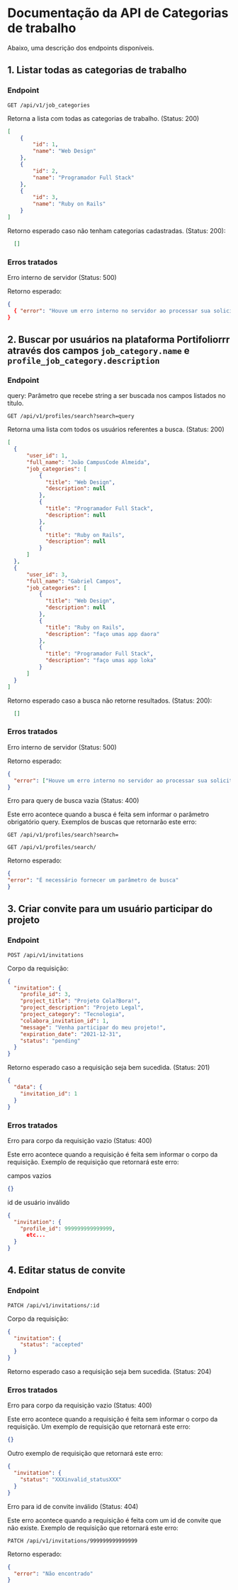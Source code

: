 # Documentação da API de Categorias de trabalho

Abaixo, uma descrição dos endpoints disponíveis.


## 1. Listar todas as categorias de trabalho

### Endpoint

```shell
GET /api/v1/job_categories
```

Retorna a lista com todas as categorias de trabalho. (Status: 200)

```json
[
    {
        "id": 1,
        "name": "Web Design"
    },
    {
        "id": 2,
        "name": "Programador Full Stack"
    },
    {
        "id": 3,
        "name": "Ruby on Rails"
    }
]
```

Retorno esperado caso não tenham categorias cadastradas. (Status: 200):

```json
  []
```

### Erros tratados

Erro interno de servidor (Status: 500)

Retorno esperado:

```json
{
  { "error": "Houve um erro interno no servidor ao processar sua solicitação." }
}
```

## 2. Buscar por usuários na plataforma Portifoliorrr através dos campos `job_category.name` e `profile_job_category.description`

### Endpoint

query: Parâmetro que recebe string a ser buscada nos campos listados no título.

```shell
GET /api/v1/profiles/search?search=query
```

Retorna uma lista com todos os usuários referentes a busca. (Status: 200)

```json
[
  {
      "user_id": 1,
      "full_name": "João CampusCode Almeida",
      "job_categories": [
          {
            "title": "Web Design",
            "description": null
          },
          {
            "title": "Programador Full Stack",
            "description": null
          },
          {
            "title": "Ruby on Rails",
            "description": null
          }
      ]
  },
  {
      "user_id": 3,
      "full_name": "Gabriel Campos",
      "job_categories": [
          {
            "title": "Web Design",
            "description": null
          },
          {
            "title": "Ruby on Rails",
            "description": "faço umas app daora"
          },
          {
            "title": "Programador Full Stack",
            "description": "faço umas app loka"
          }
      ]
  }
]
```

Retorno esperado caso a busca não retorne resultados. (Status: 200):

```json
  []
```

### Erros tratados

Erro interno de servidor (Status: 500)

Retorno esperado:

```json
{
  "error": ["Houve um erro interno no servidor ao processar sua solicitação."]
}
```

Erro para query de busca vazia (Status: 400)

Este erro acontece quando a busca é feita sem informar o parâmetro obrigatório query. Exemplos de buscas que retornarão este erro:

```shell
GET /api/v1/profiles/search?search=

GET /api/v1/profiles/search/
```

Retorno esperado:

```json
{
"error": "É necessário fornecer um parâmetro de busca"
}
```

## 3. Criar convite para um usuário participar do projeto

### Endpoint

```shell
POST /api/v1/invitations
```

Corpo da requisição:

```json
{
  "invitation": {
    "profile_id": 3,
    "project_title": "Projeto Cola?Bora!",
    "project_description": "Projeto Legal",
    "project_category": "Tecnologia",
    "colabora_invitation_id": 1,
    "message": "Venha participar do meu projeto!",
    "expiration_date": "2021-12-31",
    "status": "pending"
  }
}
```

Retorno esperado caso a requisição seja bem sucedida. (Status: 201)

```json
{
  "data": {
    "invitation_id": 1
  }
}
```

### Erros tratados

Erro para corpo da requisição vazio (Status: 400)

Este erro acontece quando a requisição é feita sem informar o corpo da requisição. Exemplo de requisição que retornará este erro:

campos vazios

```json
{}
```
id de usuário inválido

```json
{
  "invitation": {
    "profile_id": 999999999999999,
      etc...
  }
}
```

## 4. Editar status de convite

### Endpoint

```shell
PATCH /api/v1/invitations/:id
```

Corpo da requisição:

```json
{
  "invitation": {
    "status": "accepted"
  }
}
```

Retorno esperado caso a requisição seja bem sucedida. (Status: 204)


### Erros tratados

Erro para corpo da requisição vazio (Status: 400)

Este erro acontece quando a requisição é feita sem informar o corpo da requisição. Um exemplo de requisição que retornará este erro:

```json
{}
```

Outro exemplo de requisição que retornará este erro:

```json
{
  "invitation": {
    "status": "XXXinvalid_statusXXX"
  }
}
```

Erro para id de convite inválido (Status: 404)

Este erro acontece quando a requisição é feita com um id de convite que não existe. Exemplo de requisição que retornará este erro:

```shell
PATCH /api/v1/invitations/999999999999999
```

Retorno esperado:

```json
{
  "error": "Não encontrado"
}
```